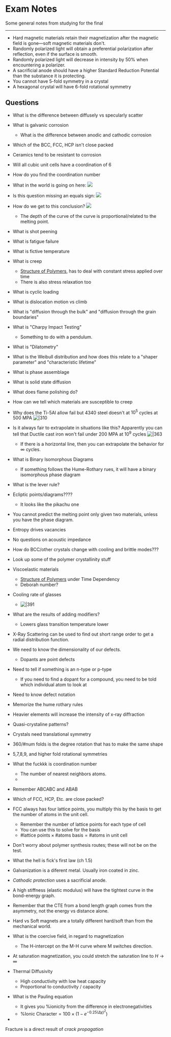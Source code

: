 # Exam Notes

Some general notes from studying for the final

---

- Hard magnetic materials retain their magnetization after the magnetic field is gone—soft magnetic materials don't.
- Randomly polarized light will obtain a preferential polarization after reflection, even if the surface is smooth.
- Randomly polarized light will decrease in intensity by 50% when encountering a polarizer.
- A sacrificial anode should have a higher Standard Reduction Potential than the substance it is protecting.
- You cannot have 5-fold symmetry in a crystal
- A hexagonal crystal will have 6-fold rotational symmetry


## Questions

- What is the difference between diffusely vs specularly scatter
- What is galvanic corrosion
	- What is the difference between anodic and cathodic corrosion 
- Which of the BCC, FCC, HCP isn't close packed
- Ceramics tend to be resistant to corrosion 
- Will all cubic unit cells have a coordination of 6
- How do you find the coordination number
- What in the world is going on here:
	![](../../media/Pasted%20image%2020241202200934.webp)

- Is this question missing an equals sign:
	![](../../media/Pasted%20image%2020241202201403.webp)

- How do we get to this conclusion?
	  ![](../../media/Pasted%20image%2020241202202302.webp)
	- The depth of the curve of the curve is proportional/related to the melting point.
- What is shot peening
- What is fatigue failure
- What is fictive temperature
- What is creep
	- [Structure of Polymers](Structure%20of%20Polymers.md), has to deal with constant stress applied over time
	- There is also stress relaxation too
- What is cyclic loading
- What is dislocation motion vs climb
- What is "diffusion through the bulk" and "diffusion through the grain boundaries"
- What is "Charpy Impact Testing"
	- Something to do with a pendulum.
- What is "Dilatometry"
- What is the Weibull distribution and how does this relate to a "shaper parameter" and "characteristic lifetime"
- What is phase assemblage
- What is solid state diffusion
- What does flame polishing do?
- How can we tell which materials are susceptible to creep
- Why does the Ti-5Al allow fail but 4340 steel doesn't at $10^5$ cycles at 500 MPA
	![|310](../../media/Pasted%20image%2020241203183523.webp)
- Is it always fair to extrapolate in situations like this? Apparently you can tell that Ductile cast iron won't fail under 200 MPA at $10^9$ cycles
	![|363](../../media/Pasted%20image%2020241203183704.webp)
	- If there is a horizontal line, then you can extrapolate the behavior for $\infty$ cycles.
- What is Binary Isomorphous Diagrams
	- If something follows the Hume-Rothary rues, it will have a binary isomorphous phase diagram
- What is the lever rule? 
- Ecliptic points/diagrams????
	- It looks like the pikachu one
- You cannot predict the melting point only given two materials, unless you have the phase diagram.
- Entropy drives vacancies  
- No questions on acoustic impedance
- How do BCC/other crystals change with cooling and brittle modes???
- Look up some of the polymer crystallinity stuff
- Viscoelastic materials
	- [Structure of Polymers](Structure%20of%20Polymers.md) under Time Dependency
	- Deborah number?
- Cooling rate of glasses
	- ![|391](../../media/IMG_9073.webp)
- What are the results of adding modifiers?
	- Lowers glass transition temperature lower
- X-Ray Scattering can be used to find out short range order to get a radial distribution function.
- We need to know the dimensionality of our defects.
	- Dopants are point defects
- Need to tell if something is an n-type or p-type
	- If you need to find a dopant for a compound, you need to be told which individual atom to look at
- Need to know defect notation
- Memorize the hume rothary rules
- Heavier elements will increase the intensity of x-ray diffraction 
- Quasi-crystaline patterns?
- Crystals need translational symmetry
- 360/#num folds is the degree  rotation that has to make the same shape
- 5,7,8,9, and higher fold rotational symmetries 
- What the fuckkk is coordination number
	- The number of nearest neighbors atoms.
	- 
- Remember ABCABC and ABAB
- Which of FCC, HCP, Etc. are close packed?
- FCC always has four lattice points, you multiply this by the basis to get the number of atoms in the unit cell.
	- Remember the number of lattice points for each type of cell
	- You can use this to solve for the basis
	- $\text{\#lattice points} \times \text{\#atoms basis} = \text{\#atoms in unit cell}$ 
- Don't worry about polymer synthesis routes; these will not be on the test.
- What the hell is fick's first law (ch 1.5)
- Galvanization is a diferent metal. Usually iron coated in zinc. 
- *Cathodic protection* uses a sacrificial anode. 
- A high stiffness (elastic modulus) will have the tightest curve in the bond-energy graph. 
- Remember that the CTE from a bond length graph comes from the asymmetry, not the energy vs distance alone. 
- Hard vs Soft magnets are a totally different hard/soft than from the mechanical world.
- What is the coercive field, in regard to magnetization
	- The H-intercept on the M-H curve where M switches direction.
- At saturation magnetization, you could stretch the saturation line to $H \rightarrow \infty$ 
- Thermal Diffusivity
	- High conductivity with low heat capacity
	- Proportional to conductivity / capacity
- What is the Pauling equation
	- It gives you %ionicity from the difference in electronegativities
	- $\% \text{Ionic Character} = 100 \times \left( 1 - e^{-0.25 (\Delta \chi)^2} \right)$
- 






Fracture is a direct result of *crack propagation*

